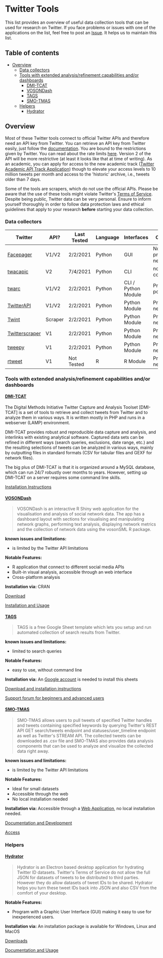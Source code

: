 # Twitter Tools

This list provides an overview of useful data collection tools that can be used for research on Twitter. If you face problems or issues with one of the applications on the list, feel free to post an [Issue](https://github.com/Leibniz-HBI/Social-Media-Observatory/issues). It helps us to maintain this list.

## Table of contents

+ [Overview](#overview)
  + [Data collectors](#data-collectors)
  + [Tools with extended analysis/refinement capabilities and/or dashboards](#tools-with-extended-analysisrefinement-capabilities-andor-dashboards)
    + [DMI-TCAT](#dmi-tcat)
    + [VOSONDash](#vosondash)
    + [TAGS](#tags)
    + [SMO-TMAS](#smo-tmas)
  + [Helpers](#helpers)
    + [Hydrator](#hydrator)

## Overview

Most of these Twitter tools connect to official Twitter APIs and therefore need an API key from Twitter. You can retrieve an API key from Twitter easily, just follow the [documentation](https://developer.twitter.com/en/docs). You are bound to the restrictions given by Twitter. You can read about the rate limits [here](https://developer.twitter.com/en/docs/basics/rate-limits). Version 2 of the API will be more restrictive (at least it looks like that at time of writing). As an academic, you can apply for access to the new academic track ([Twitter Academic API Track Application](Twitter-Academic-API-Track-Application)) though to elevate your access levels to 10 million tweets per month and access to the 'historic' archive, i.e., tweets older than 7 days.

Some of the tools are scrapers, which do not use the official APIs. Please be aware that the use of these tools might violate Twitter's [Terms of Service](https://twitter.com/de/tos). Despite being public, Twitter data can be very personal. Ensure to inform yourself thoroughly in order to follow data protection laws and ethical guidelines that apply to your research **before** starting your data collection.

### Data collectors
<!-- ![Overview](https://abload.de/img/bildschirmfoto2020-03vqj3x.png) -->

| Twitter                                                             | API?    | Last Tested | Language | Interfaces          | Comments              |
| ------------------------------------------------------------------- | ------- | ----------- | -------- | ------------------- | --------------------- |
| [Facepager](https://github.com/strohne/Facepager/)                  | V1/V2   | 2/2/2021    | Python   | GUI                 | No programming needed |
| [twacapic](https://pypi.org/project/twacapic/)                      | V2      | 7/4/2021    | Python   | CLI                 | not feature complete  |
| [twarc](https://github.com/DocNow/twarc)                            | V1/V2   | 2/2/2021    | Python   | CLI / Python Module | Programming possible  |
| [TwitterAPI](https://developer.twitter.com/en/docs/twitter-api)     | V1/V2   | 2/2/2021    | Python   | Python Module       | Programming needed    |
| [Twint](https://github.com/twintproject/twint)                      | Scraper | 2/2/2021    | Python   | Python Module       | Programming needed    |
| [Twitterscraper](https://github.com/taspinar/twitterscraper)        | V1      | 2/2/2021    | Python   | Python Module       | Programming needed    |
| [tweepy](https://www.tweepy.org/)                                   | V1      | 2/2/2021    | Python   | Python Module       | Programming needed    |
| [rtweet](https://cran.r-project.org/web/packages/rtweet/rtweet.pdf) | V1      | Not Tested  | R        | R Module            | Programming needed    |

### Tools with extended analysis/refinement capabilities and/or dashboards

#### [DMI-TCAT](https://wiki.digitalmethods.net/Dmi/ToolDmiTcat)

The Digital Methods Initiative Twitter Capture and Analysis Toolset [DMI-TCAT] is a set of tools to retrieve and collect tweets from Twitter and to analyze them in various ways. It is written mostly in PHP and runs in a webserver (LAMP) environment.

DMI-TCAT provides robust and reproducible data capture and analysis, and interlinks with existing analytical software. Captured data sets can be refined in different ways (search queries, exclusions, date range, etc.) and the resulting selections of tweets can be analyzed in various ways, mainly by outputting files in standard formats (CSV for tabular files and GEXF for network files).

The big plus of DMI-TCAT is that it is organized around a MySQL database, which can run 24/7 robustly over months to years. However, setting up DMI-TCAT on a server requires some command line skills.

[Installation Instructions](https://github.com/digitalmethodsinitiative/dmi-tcat/wiki/Installation-Guide)

#### [VOSONDash](https://github.com/vosonlab/VOSONDash)

> VOSONDash is an interactive R Shiny web application for the visualisation and analysis of social network data. The app has a dashboard layout with sections for visualising and manipulating network graphs, performing text analysis, displaying network metrics and the collection of network data using the vosonSML R package.

**known issues and limitations:**

+ is limited by the Twitter API limitations

**Notable Features:**

+ R application that connect to different social media APIs
+ Built-in visual analysis, accessible through an web interface
+ Cross-platform analysis

**Installation via:** CRAN

[Download](https://cran.r-project.org/web/packages/VOSONDash/index.html)

[Installation and Usage](https://vosonlab.github.io/VOSONDash/)

#### [TAGS](tags.hawksey.info)

> TAGS is a free Google Sheet template which lets you setup and run automated collection of search results from Twitter.

**known issues and limitations:**

+ limited to search queries

**Notable Features:**

+ easy to use, without command line

**Installation via:** An [Google account](https://accounts.google.com/signup/v2/webcreateaccount?flowName=GlifWebSignIn&flowEntry=SignUp) is needed to install this sheets

[Download and installation instructions](https://tags.hawksey.info/get-tags//)

[Support forum for beginners and advanced users](https://tags.hawksey.info/forums/)

#### [SMO-TMAS](https://github.com/Leibniz-HBI/SMO-TMAS)

> SMO-TMAS allows users to pull tweets of specified Twitter handles and tweets containing specified keywords by querying Twitter's REST API GET search/tweets endpoint and statuses/user_timeline endpoint as well as Twitter's STREAM API. The collected tweets can be downloaded as .csv file and SMO-TMAS also provides data analysis components that can be used to analyze and visualize the collected data right away.

**known issues and limitations:**

+ is limited by the Twitter API limitations

**Notable Features:**

+ Ideal for small datasets
+ Accessible through the web
+ No local installation needed

**Installation via:** Accessible through a [Web Application](https://jason-young.shinyapps.io/twitter-analysis), no local installation needed.

[Documentation and Development](https://github.com/Leibniz-HBI/SMO-TMAS/wiki)

[Access](https://jason-young.shinyapps.io/twitter-analysis)

### Helpers

#### [Hydrator](https://github.com/DocNow/hydrator)

> Hydrator is an Electron based desktop application for hydrating Twitter ID datasets. Twitter's Terms of Service do not allow the full JSON for datasets of tweets to be distributed to third parties. However they do allow datasets of tweet IDs to be shared. Hydrator helps you turn these tweet IDs back into JSON and also CSV from the comfort of your desktop.

**Notable Features:**

+ Program with a Graphic User Interface (GUI) making it easy to use for inexperienced users.

**Installation via:** An installation package is available for Windows, Linux and MacOS

[Downloads](https://github.com/DocNow/hydrator/releases)

[Documentation and Usage](https://github.com/DocNow/hydrator/blob/master/README.md)
